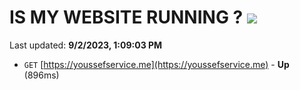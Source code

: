 # IS MY WEBSITE RUNNING ? [![](https://img.shields.io/static/v1?label=Sponsor&message=%E2%9D%A4&logo=GitHub&color=%23fe8e86)](https://github.com/sponsors/<username>)

Last updated: **9/2/2023, 1:09:03 PM**

- `GET` [https://youssefservice.me](https://youssefservice.me) - **Up** (896ms)
